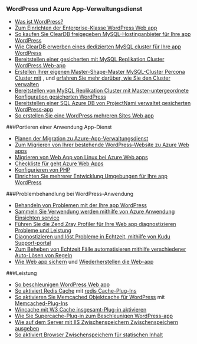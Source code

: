
### <a name="wordpress-and-azure-app-service"></a>WordPress und Azure App-Verwaltungsdienst
   
- [Was ist WordPress?](https://wordpress.org/)
- [Zum Einrichten der Enterprise-Klasse WordPress Web app](../articles/app-service-web/web-sites-php-enterprise-wordpress.md)
- [So kaufen Sie ClearDB freigegeben MySQL-Hostinganbieter für Ihre app WordPress](http://blog.syntaxc4.net/post/2012/12/03/provisioning-a-mysql-database-from-the-windows-azure-store.aspx)
- [Wie ClearDB erwerben eines dedizierten MySQL cluster für Ihre app WordPress](https://azure.microsoft.com/blog/announcing-new-mysql-premium-tiers-from-cleardb/)
- [Bereitstellen einer gesicherten mit MySQL Replikation Cluster WordPress Web-app](https://azure.microsoft.com/documentation/templates/wordpress-mysql-replication/)
- [Erstellen Ihrer eigenen Master-Shape-Master MySQL-Cluster Percona Cluster mit](https://azure.microsoft.com/documentation/templates/mysql-ha-pxc/) , und [erfahren Sie mehr darüber, wie Sie den Cluster verwalten](https://github.com/fanjeffrey/axiom.articles/tree/master/pxc)
- [Bereitstellen von MySQL Replikation Cluster mit Master-untergeordnete Konfiguration gesicherten WordPress](https://azure.microsoft.com/documentation/templates/mysql-replication/)
- [Bereitstellen einer SQL Azure DB von ProjectNami verwaltet gesicherten WordPress-app](https://azure.microsoft.com/marketplace/partners/projectnami/projectnami/)
- [So erstellen Sie eine WordPress mehreren Sites Web app](../articles/app-service-web/web-sites-php-convert-wordpress-multisite.md)


###<a name="porting-your-application-to-app-service"></a>Portieren einer Anwendung App-Dienst 
- [Planen der Migration zu Azure-App-Verwaltungsdienst](https://azure.microsoft.com/blog/how-to-plan-your-migration-to-azure-websites/)
- [Zum Migrieren von Ihrer bestehende WordPress-Website zu Azure Web apps](https://sunithamk.wordpress.com/2013/11/06/migrate-your-existing-wordpress-site-to-windows-azure/)
- [Migrieren von Web App von Linux bei Azure Web apps](https://www.movemetothecloud.net/LinuxMigration)
- [Checkliste für geht Azure Web Apps](https://sunithamk.wordpress.com/2015/10/27/azure-web-apps-basic-operations-checklist/)
- [Konfigurieren von PHP](../articles/app-service-web/web-sites-php-configure.md)
- [Einrichten Sie mehrerer Entwicklung Umgebungen für Ihre app WordPress](../articles/app-service-web/app-service-web-staged-publishing-realworld-scenarios.md)

###<a name="troubleshooting-wordpress-application"></a>Problembehandlung bei WordPress-Anwendung
- [Behandeln von Problemen mit der Ihre app WordPress](https://sunithamk.wordpress.com/2014/09/04/wordpress-troubleshooting-techniques-on-azure-websites/)
- [Sammeln Sie Verwendung werden mithilfe von Azure Anwendung Einsichten service](https://azure.microsoft.com/blog/usage-analytics-for-wordpress-with-azure-app-insights/)
- [Führen Sie die Zend Zray Profiler für Ihre Web app diagnostizieren Probleme und Leistung](https://sunithamk.wordpress.com/2015/08/04/profiling-php-application-on-azure-web-apps/)
- [Diagnostizieren und löst Probleme in Echtzeit, mithilfe von Kudu Support-portal](https://sunithamk.wordpress.com/2015/11/04/diagnose-and-mitigate-issues-with-azure-web-apps-support-portal/)
- [Zum Beheben von Echtzeit Fälle automatisieren mithilfe verschiedener Auto-Lösen von Regeln](http://microsoftazurewebsitescheatsheet.info/#auto-heal)
- [Wie Web app sichern](../articles/app-service-web/web-sites-backup.md) und [Wiederherstellen die Web-app](../articles/app-service-web/web-sites-restore.md)

###<a name="performance"></a>Leistung
- [So beschleunigen WordPress Web app](https://sunithamk.wordpress.com/2014/08/01/10-ways-to-speed-up-your-wordpress-site-on-azure-websites/)
- [So aktiviert Redis Cache](../articles/redis-cache/cache-dotnet-how-to-use-azure-redis-cache.md) mit [redis Cache-Plug-Ins](https://wordpress.org/plugins/wp-redis/)
- [So aktivieren Sie Memcached Objektcache für WordPress](../articles/app-service-web/web-sites-connect-to-redis-using-memcache-protocol.md) mit [Memcached-Plug-Ins](https://wordpress.org/plugins/memcached/)
- [Wincache mit W3 Cache insgesamt-Plug-in aktivieren](https://wordpress.org/plugins/w3-total-cache/)
- [Wie Sie Supercache-Plug-in zum Beschleunigen WordPress-app](http://ruslany.net/2008/12/speed-up-wordpress-on-iis-70/)
- [Wie auf dem Server mit IIS Zwischenspeichern Zwischenspeichern ausgeben](http://blogs.msdn.com/b/brian_swan/archive/2011/06/08/performance-tuning-php-apps-on-windows-iis-with-output-caching.aspx)
- [So aktiviert Browser Zwischenspeichern für statischen Inhalt](http://www.iis.net/configreference/system.webserver/staticcontent)
